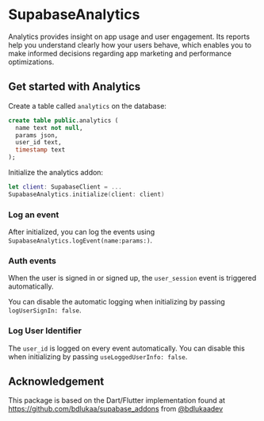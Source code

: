 # SupabaseAnalytics

Analytics provides insight on app usage and user engagement. Its reports help you understand clearly how your users behave, which enables you to make informed decisions regarding app marketing and performance optimizations.

## Get started with Analytics
Create a table called `analytics` on the database:

```sql
create table public.analytics (
  name text not null,
  params json,
  user_id text,
  timestamp text
);
```

Initialize the analytics addon:

```swift
let client: SupabaseClient = ...
SupabaseAnalytics.initialize(client: client)
```

### Log an event
After initialized, you can log the events using `SupabaseAnalytics.logEvent(name:params:)`.

### Auth events
When the user is signed in or signed up, the `user_session` event is triggered automatically.

You can disable the automatic logging when initializing by passing `logUserSignIn: false`.

### Log User Identifier
The `user_id` is logged on every event automatically. You can disable this when initializing by passing `useLoggedUserInfo: false`.

## Acknowledgement

This package is based on the Dart/Flutter implementation found at https://github.com/bdlukaa/supabase_addons from [@bdlukaadev](https://twitter.com/bdlukaadev)
